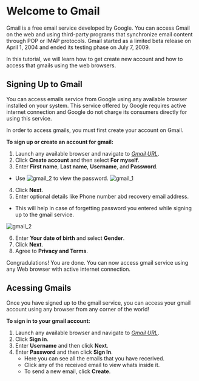 # Welcome to Gmail

Gmail is a free email service developed by Google. You can access Gmail on the web and using third-party programs that synchronize email content through POP or IMAP protocols. Gmail started as a limited beta release on April 1, 2004 and ended its testing phase on July 7, 2009. 

In this tutorial, we will learn how to get create new account and how to access that gmails using the web browsers. 

## Signing Up to Gmail
You can access emails service from Google using any available browser installed on your system. This service offered by Google requires active internet connection and Google do not charge its consumers directly for using this service.    

In order to access gmails, you must first create your account on Gmail.

**To sign up or create an account for gmail:**
1. Launch any available browser and navigate to [_Gmail URL_](https://mail.google.com).
2. Click **Create account** and then select **For myself**.
3. Enter **First name**, **Last name**, **Username**, and **Password**.

- Use ![gmail_2](/gmail/eye.png) to view the password.
![gmail_1](/gmail/gmail_1.png)

4. Click **Next**.
5. Enter optional details like Phone number abd recovery email address.
- This will help in case of forgetting password you entered while signing up to the gmail service.

![gmail_2](/gmail/gmail_2.png)

6. Enter **Your date of birth** and select **Gender**.
7. Click **Next**.
8. Agree to **Privacy and Terms**.

Congradulations! You are done. You can now access gmail service using any Web browser with active internet connection.

## Acessing Gmails
Once you have signed up to the gmail service, you can access your gmail account using any browser from any corner of the world!

**To sign in to your gmail account:**
1. Launch any available browser and navigate to [_Gmail URL_](https://mail.google.com).
2. Click **Sign in**.
3. Enter **Username** and then click **Next**.
4. Enter **Password** and then click **Sign In**.
    - Here you can see all the emails that you have recerived. 
    - Click any of the received email to view whats inside it.  
    - To send a new email, click **Create**.

